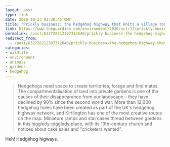 ```yaml
---
layout: post
type: link
date: 2020-10-23 01:30:45 GMT
title: "Prickly business: the hedgehog highway that knits a village together"
link: https://www.theguardian.com/environment/2020/oct/17/prickly-business-hedgehog-highway-knits-a-village-together-kirtlington-oxfordshire-aoe
permalink: /post/632728212307312640/prickly-business-the-hedgehog-highway-that-knits
redirect_from: 
  - /post/632728212307312640/prickly-business-the-hedgehog-highway-that-knits
categories:
- wildlife
- environment
- animals
- gardens
- hedgehog
---
```

<blockquote>Hedgehogs need space to create territories, forage and find mates. The compartmentalisation of land into private gardens is one of the causes of their disappearance from our landscape – they have declined by 90% since the second world war. More than 12,000 hedgehog holes have been created as part of the UK's hedgehog highway network, and Kirtlington has one of the most creative routes on the map. Miniature ramps and staircases thread between gardens in this higgledy-piggledy place, with its 13th-century church and notices about cake sales and "cricketers wanted".</blockquote>
<p>Heh! Hedgehog higways.</p>